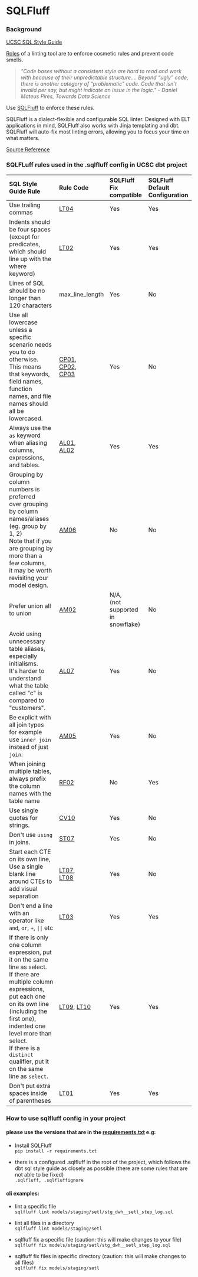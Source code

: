 # SQLFluff

### Background

[UCSC SQL Style Guide](/docs/project_resources/sql_style_guide)

[Roles](https://towardsdatascience.com/sqlfluff-the-linter-for-modern-sql-8f89bd2e9117) of a linting tool are to enforce cosmetic rules and prevent code smells.
> *"Code bases without a consistent style are hard to read and work with because of their unpredictable structure....
Beyond “ugly” code, there is another category of “problematic” code. Code that isn’t invalid per say, but might indicate an issue in the logic." - Daniel Mateus Pires, Towards Data Science*

Use [SQLFluff](https://docs.sqlfluff.com/en/stable/) to enforce these rules.

SQLFluff is a dialect-flexible and configurable SQL linter. Designed with ELT applications in mind, SQLFluff also works with Jinja templating and dbt. SQLFluff will auto-fix most linting errors, allowing you to focus your time on what matters.

[Source Reference](https://github.com/sqlfluff/sqlfluff#readme)

### SQLFLuff rules used in the .sqlfluff config in UCSC dbt project

| **SQL Style Guide Rule** | **Rule Code** | **SQLFluff Fix compatible** | **SQLFluff Default Configuration** |
|:---|:---|:---|:---|
| Use trailing commas | [LT04](https://docs.sqlfluff.com/en/stable/rules.html#sqlfluff.rules.sphinx.Rule_LT04) | Yes | Yes |
| Indents should be four spaces <br />(except for predicates, which should line up with the where keyword) | [LT02](https://docs.sqlfluff.com/en/stable/rules.html#sqlfluff.rules.sphinx.Rule_LT02) | Yes | Yes |
| Lines of SQL should be no longer than 120 characters | max_line_length | Yes | No |
| Use all lowercase unless a specific scenario needs you to do otherwise. <br />This means that keywords, field names, function names, and file names should all be lowercased. | [CP01](https://docs.sqlfluff.com/en/stable/rules.html#sqlfluff.rules.sphinx.Rule_CP01),<br /> [CP02](https://docs.sqlfluff.com/en/stable/rules.html#sqlfluff.rules.sphinx.Rule_CP02), <br /> [CP03](https://docs.sqlfluff.com/en/stable/rules.html#sqlfluff.rules.sphinx.Rule_CP03) | Yes | No |
| Always use the `as` keyword when aliasing columns, expressions, and tables. | [AL01](https://docs.sqlfluff.com/en/stable/rules.html#sqlfluff.rules.sphinx.Rule_AL01), <br /> [AL02](https://docs.sqlfluff.com/en/stable/rules.html#sqlfluff.rules.sphinx.Rule_AL02) | Yes | Yes |
| Grouping by column numbers is preferred <br /> over grouping by column names/aliases (eg. group by 1, 2) <br />Note that if you are grouping by more than a few columns, <br />it may be worth revisiting your model design. | [AM06](https://docs.sqlfluff.com/en/stable/rules.html#sqlfluff.rules.sphinx.Rule_AM06) | No | No |
| Prefer union all to union| [AM02](https://docs.sqlfluff.com/en/stable/rules.html#sqlfluff.rules.sphinx.Rule_AM02) | N/A,<br />(not supported in snowflake)  | No |
| Avoid using unnecessary table aliases, especially initialisms.<br /> It's harder to understand what the table called "c" is <br />compared to "customers". | [AL07](https://docs.sqlfluff.com/en/stable/rules.html#rule-AL07) | Yes | No |
| Be explicit with all join types <br /> for example use `inner join` instead of just `join`. | [AM05](https://docs.sqlfluff.com/en/stable/rules.html#rule-AM05) | Yes | No |
| When joining multiple tables, always prefix the column names with the table name | [RF02](https://docs.sqlfluff.com/en/stable/rules.html#rule-AM05) | No | Yes |
| Use single quotes for strings. | [CV10](https://docs.sqlfluff.com/en/stable/rules.html#rule-CV10) | Yes | No |
| Don't use `using` in joins. | [ST07](https://docs.sqlfluff.com/en/stable/rules.html#rule-STO7) | Yes | No |
| Start each CTE on its own line, Use a single blank line around CTEs to add visual separation | [LT07](https://docs.sqlfluff.com/en/stable/rules.html#rule-LT07), <br /> [LT08](https://docs.sqlfluff.com/en/stable/rules.html#rule-LT08) | Yes | No |
| Don't end a line with an operator like `and`, `or`, `+`, <code>&vert;&vert;</code> etc | [LT03](https://docs.sqlfluff.com/en/stable/rules.html#rule-LT03) | Yes | Yes |
| If there is only one column expression, put it on the same line as select. <br /> If there are multiple column expressions, put each one on its own line (including the first one), indented one level more than select. <br /> If there is a `distinct` qualifier, put it on the same line as `select`. | [LT09](https://docs.sqlfluff.com/en/stable/rules.html#rule-LT09), [LT10](https://docs.sqlfluff.com/en/stable/rules.html#rule-LT10) | Yes | Yes |
| Don't put extra spaces inside of parentheses | [LT01](https://docs.sqlfluff.com/en/stable/rules.html#rule-LT01) | Yes | Yes |


### How to use sqlfluff config in your project
#### please use the versions that are in the [requirements.txt](https://github.com/cdp-ucsc/dbt-pilot/blob/main/requirements.txt) e.g: 

- Install  SQLFluff <br />
`pip install -r requirements.txt `

- there is a configured .sqlfluff in the root of the project, which follows the dbt sql style guide as closely as possible (there are some rules that are not able to be fixed) <br />
`.sqlfluff, .sqlfluffignore`

#### cli examples:
- lint a specific file<br />
`sqlfluff lint models/staging/setl/stg_dwh__setl_step_log.sql`

- lint all files in a directory<br />
`sqlfluff lint models/staging/setl`

- sqlfluff fix a specific file (caution: this will make changes to your file)<br />
`sqlfluff fix models/staging/setl/stg_dwh__setl_step_log.sql`

- sqlfluff fix files in specific directory (caution: this will make changes to all files)<br />
`sqlfluff fix models/staging/setl`